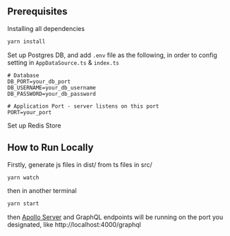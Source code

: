 
## Prerequisites

Installing all dependencies
```bash
yarn install
```

Set up Postgres DB, and add `.env` file as the following, in order to config setting in  `AppDataSource.ts` & `index.ts`

```
# Database
DB_PORT=your_db_port
DB_USERNAME=your_db_username
DB_PASSWORD=your_db_password

# Application Port - server listens on this port
PORT=your_port
```

Set up Redis Store

## How to Run Locally

Firstly, generate js files in dist/ from ts files in src/
```bash
yarn watch
```
then in another terminal
```bash
yarn start
```
then [Apollo Server](https://www.apollographql.com/docs/apollo-server/) and GraphQL endpoints will be running on the port you designated, like http://localhost:4000/graphql 
